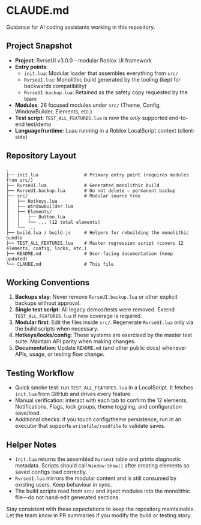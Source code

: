 # CLAUDE.md

Guidance for AI coding assistants working in this repository.

## Project Snapshot

- **Project**: RvrseUI v3.0.0 – modular Roblox UI framework
- **Entry points**:
  - `init.lua`: Modular loader that assembles everything from `src/`
  - `RvrseUI.lua`: Monolithic build generated by the tooling (kept for backwards compatibility)
  - `RvrseUI.backup.lua`: Retained as the safety copy requested by the team
- **Modules**: 26 focused modules under `src/` (Theme, Config, WindowBuilder, Elements, etc.)
- **Test script**: `TEST_ALL_FEATURES.lua` is now the *only* supported end-to-end test/demo
- **Language/runtime**: Luau running in a Roblox LocalScript context (client-side)

## Repository Layout

```
.
├── init.lua                 # Primary entry point (requires modules from src/)
├── RvrseUI.lua              # Generated monolithic build
├── RvrseUI.backup.lua       # Do not delete – permanent backup
├── src/                     # Modular source tree
│   ├── Hotkeys.lua
│   ├── WindowBuilder.lua
│   ├── Elements/
│   │   ├── Button.lua
│   │   └── ... (12 total elements)
│   └── ...
├── build.lua / build.js     # Helpers for rebuilding the monolithic bundle
├── TEST_ALL_FEATURES.lua    # Master regression script (covers 12 elements, config, locks, etc.)
├── README.md                # User-facing documentation (keep updated)
└── CLAUDE.md                # This file
```

## Working Conventions

1. **Backups stay**: Never remove `RvrseUI.backup.lua` or other explicit backups without approval.
2. **Single test script**: All legacy demos/tests were removed. Extend `TEST_ALL_FEATURES.lua` if new coverage is required.
3. **Modular first**: Edit the files inside `src/`. Regenerate `RvrseUI.lua` only via the build scripts when necessary.
4. **Hotkeys/locks/config**: These systems are exercised by the master test suite. Maintain API parity when making changes.
5. **Documentation**: Update `README.md` (and other public docs) whenever APIs, usage, or testing flow change.

## Testing Workflow

- Quick smoke test: run `TEST_ALL_FEATURES.lua` in a LocalScript. It fetches `init.lua` from GitHub and drives every feature.
- Manual verification: interact with each tab to confirm the 12 elements, Notifications, Flags, lock groups, theme toggling, and configuration save/load.
- Additional checks: if you touch config/theme persistence, run in an executor that supports `writefile/readfile` to validate saves.

## Helper Notes

- `init.lua` returns the assembled `RvrseUI` table and prints diagnostic metadata. Scripts should call `Window:Show()` after creating elements so saved configs load correctly.
- `RvrseUI.lua` mirrors the modular content and is still consumed by existing users. Keep behaviour in sync.
- The build scripts read from `src/` and inject modules into the monolithic file—do not hand-edit generated sections.

Stay consistent with these expectations to keep the repository maintainable. Let the team know in PR summaries if you modify the build or testing story.
